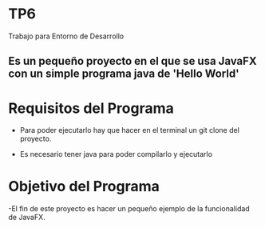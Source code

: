 # TP6
Trabajo para Entorno de Desarrollo
## Es un pequeño proyecto en el que se usa JavaFX con un simple programa java de 'Hello World'

# Requisitos del Programa
- Para poder ejecutarlo hay que hacer en el terminal un git clone del proyecto.

- Es necesario tener java para poder compilarlo y ejecutarlo

# Objetivo del Programa

-El fin de este proyecto es hacer un pequeño ejemplo de la funcionalidad de JavaFX.


